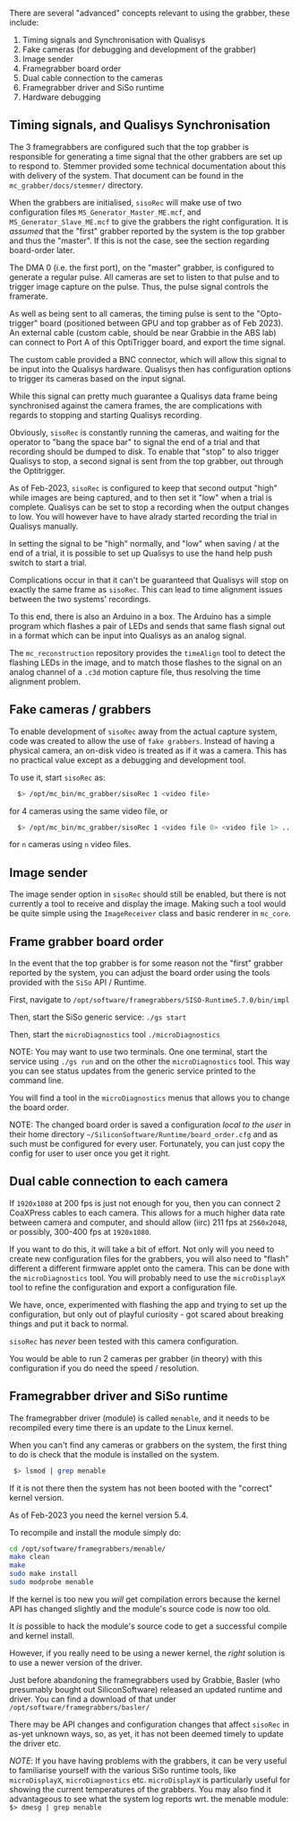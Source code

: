 There are several "advanced" concepts relevant to using the grabber, these include:


  1) Timing signals and Synchronisation with Qualisys
  2) Fake cameras (for debugging and development of the grabber)
  3) Image sender
  4) Framegrabber board order
  5) Dual cable connection to the cameras
  6) Framegrabber driver and SiSo runtime
  7) Hardware debugging


## Timing signals, and Qualisys Synchronisation

The 3 framegrabbers are configured such that the top grabber is responsible for generating a time signal that the other grabbers are set up to respond to. Stemmer provided some technical documentation about this with delivery of the system. That document can be found in the `mc_grabber/docs/stemmer/` directory.

When the grabbers are initialised, `sisoRec` will make use of two configuration files `MS_Generator_Master_ME.mcf`, and `MS_Generator_Slave_ME.mcf` to give the grabbers the right configuration. It is _assumed_ that the "first" grabber reported by the system is the top grabber and thus the "master". If this is not the case, see the section regarding board-order later.

The DMA 0 (i.e. the first port), on the "master" grabber, is configured to generate a regular pulse. All cameras are set to listen to that pulse and to trigger image capture on the pulse. Thus, the pulse signal controls the framerate.

As well as being sent to all cameras, the timing pulse is sent to the "Opto-trigger" board (positioned between GPU and top grabber as of Feb 2023). An external cable (custom cable, should be near Grabbie in the ABS lab) can connect to Port A of this OptiTrigger board, and export the time signal.

The custom cable provided a BNC connector, which will allow this signal to be input into the Qualisys hardware. Qualisys then has configuration options to trigger its cameras based on the input signal.

While this signal can pretty much guarantee a Qualisys data frame being synchronised against the camera frames, the are complications with regards to stopping and starting Qualisys recording.

Obviously, `sisoRec` is constantly running the cameras, and waiting for the operator to "bang the space bar" to signal the end of a trial and that recording should be dumped to disk. To enable that "stop" to also trigger Qualisys to stop, a second signal is sent from the top grabber, out through the Optitrigger.

As of Feb-2023, `sisoRec` is configured to keep that second output "high" while images are being captured, and to then set it "low" when a trial is complete. Qualisys can be set to stop a recording when the output changes to low. You will however have to have alrady started recording the trial in Qualisys manually.

In setting the signal to be "high" normally, and "low" when saving / at the end of a trial, it is possible to set up Qualisys to use the hand help push switch to start a trial.

Complications occur in that it can't be guaranteed that Qualisys will stop on exactly the same frame as `sisoRec`. This can lead to time alignment issues between the two systems' recordings.

To this end, there is also an Arduino in a box. The Arduino has a simple program which flashes a pair of LEDs and sends that same flash signal out in a format which can be input into Qualisys as an analog signal.

The `mc_reconstruction` repository provides the `timeAlign` tool to detect the flashing LEDs in the image, and to match those flashes to the signal on an analog channel of a `.c3d` motion capture file, thus resolving the time alignment problem.

## Fake cameras / grabbers

To enable development of `sisoRec` away from the actual capture system, code was created to allow the use of `fake grabbers`. Instead of having a physical camera, an on-disk video is treated as if it was a camera. This has no practical value except as a debugging and development tool.

To use it, start `sisoRec` as:

```bash
  $> /opt/mc_bin/mc_grabber/sisoRec 1 <video file>
```
for 4 cameras using the same video file, or

```bash
  $> /opt/mc_bin/mc_grabber/sisoRec 1 <video file 0> <video file 1> ... <video file n>
```

for `n` cameras using `n` video files.

## Image sender

The image sender option in `sisoRec` should still be enabled, but there is not currently a tool to receive and display the image. Making such a tool would be quite simple using the `ImageReceiver` class and basic renderer in `mc_core`.


## Frame grabber board order

In the event that the top grabber is for some reason not the "first" grabber reported by the system, you can adjust the board order using the tools provided with the `SiSo` API / Runtime.

First, navigate to `/opt/software/framegrabbers/SISO-Runtime5.7.0/bin/impl`

Then, start the SiSo generic service: `./gs start`

Then, start the `microDiagnostics` tool `./microDiagnostics`

NOTE: You may want to use two terminals. One one terminal, start the service using `./gs run` and on the other the `microDiagnostics` tool. This way you can see status updates from the generic service printed to the command line.

You will find a tool in the `microDiagnostics` menus that allows you to change the board order.

NOTE: The changed board order is saved a configuration _local to the user_ in their home directory `~/SiliconSoftware/Runtime/board_order.cfg` and as such must be configured for every user. Fortunately, you can just copy the config for user to user once you get it right.

## Dual cable connection to each camera

If `1920x1080` at 200 fps is just not enough for you, then you can connect 2 CoaXPress cables to each camera. This allows for a much higher data rate between camera and computer, and should allow (iirc)  211 fps at `2560x2048`, or possibly, 300-400 fps at `1920x1080`.

If you want to do this, it will take a bit of effort. Not only will you need to create new configuration files for the grabbers, you will also need to "flash" different a different firmware applet onto the camera. This can be done with the `microDiagnostics` tool. You will probably need to use the `microDisplayX` tool to refine the configuration and export a configuration file.

We have, once, experimented with flashing the app and trying to set up the configuration, but only out of playful curiosity - got scared about breaking things and put it back to normal.

`sisoRec` has _never_ been tested with this camera configuration.

You would be able to run 2 cameras per grabber (in theory) with this configuration if you do need the speed / resolution.

## Framegrabber driver and SiSo runtime

The framegrabber driver (module) is called `menable`, and it needs to be recompiled every time there is an update to the Linux kernel.

When you can't find any cameras or grabbers on the system, the first thing to do is check that the module is installed on the system.

```bash
 $> lsmod | grep menable
```

If it is not there then the system has not been booted with the "correct" kernel version.

As of Feb-2023 you need the kernel version 5.4.

To recompile and install the module simply do:

```bash
cd /opt/software/framegrabbers/menable/
make clean
make
sudo make install
sudo modprobe menable
```

If the kernel is too new you _will_ get compilation errors because the kernel API has changed slightly and the module's source code is now too old.

It _is_ possible to hack the module's source code to get a successful compile and kernel install.

However, if you really need to be using a newer kernel, the _right_ solution is to use a newer version of the driver.

Just before abandoning the framegrabbers used by Grabbie, Basler (who presumably bought out SiliconSoftware) released an updated runtime and driver. You can find a download of that under `/opt/software/framegrabbers/basler/`

There may be API changes and configuration changes that affect `sisoRec` in as-yet unknown ways, so, as yet, it has not been deemed timely to update the driver etc.

*NOTE*: If you have having problems with the grabbers, it can be very useful to familiarise yourself with the various SiSo runtime tools, like `microDisplayX`, `microDiagnostics` etc. `microDisplayX` is particularly useful for showing the current temperatures of the grabbers. You may also find it advantageous to see what the system log reports wrt. the menable module: `$> dmesg | grep menable`
